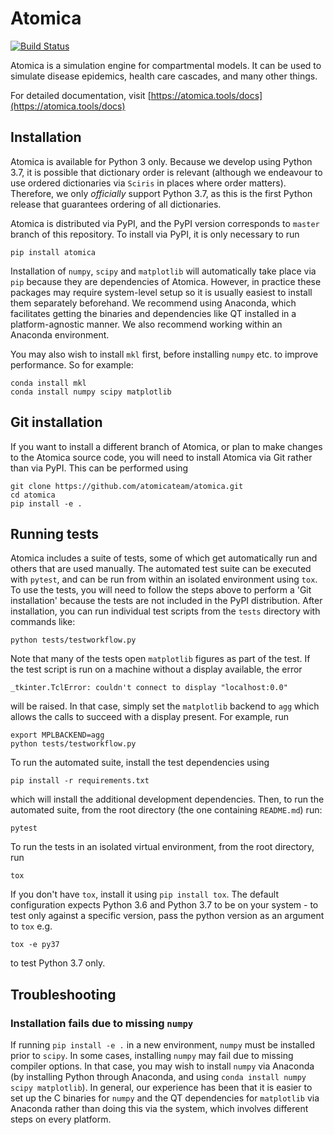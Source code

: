 # Atomica

[![Build Status](https://dev.azure.com/AtomicaTeam/Atomica/_apis/build/status/atomicateam.atomica?branchName=master)](https://dev.azure.com/AtomicaTeam/Atomica/_build/latest?definitionId=1&branchName=master)

Atomica is a simulation engine for compartmental models. It can be used to simulate disease epidemics, health care cascades, and many other things.

For detailed documentation, visit [https://atomica.tools/docs](https://atomica.tools/docs)

## Installation

Atomica is available for Python 3 only. Because we develop using Python 3.7, it is possible that dictionary order is relevant (although we endeavour to use ordered dictionaries via `Sciris` in places where order matters). Therefore, we only _officially_ support Python 3.7, as this is the first Python release that guarantees ordering of all dictionaries.

Atomica is distributed via PyPI, and the PyPI version corresponds to `master` branch of this repository. To install via PyPI, it is only necessary to run

```
pip install atomica
```

Installation of `numpy`, `scipy` and `matplotlib` will automatically take place via `pip` because they are dependencies of Atomica. However, in practice these packages may require system-level setup so it is usually easiest to install them separately beforehand. We recommend using Anaconda, which facilitates getting the binaries and dependencies like QT installed in a platform-agnostic manner. We also recommend working within an Anaconda environment.

You may also wish to install `mkl` first, before installing `numpy` etc. to improve performance. So for example:

```
conda install mkl
conda install numpy scipy matplotlib
```

## Git installation

If you want to install a different branch of Atomica, or plan to make changes to the Atomica source code, you will need to install Atomica via Git rather than via PyPI. This can be performed using

```
git clone https://github.com/atomicateam/atomica.git
cd atomica
pip install -e .
```

## Running tests

Atomica includes a suite of tests, some of which get automatically run and others that are used manually. The automated test suite can be executed with `pytest`, and can be run from within an isolated environment using `tox`. To use the tests, you will need to follow the steps above to perform a 'Git installation' because the tests are not included in the PyPI distribution. After installation, you can run individual test scripts from the `tests` directory with commands like:

```
python tests/testworkflow.py
```

Note that many of the tests open `matplotlib` figures as part of the test. If the test script is run on a machine without a display available, the error

```
_tkinter.TclError: couldn't connect to display "localhost:0.0"
```

will be raised. In that case, simply set the `matplotlib` backend to `agg` which allows the calls to succeed with a display present. For example, run

```
export MPLBACKEND=agg
python tests/testworkflow.py
```

To run the automated suite, install the test dependencies using

```
pip install -r requirements.txt
```

which will install the additional development dependencies. Then, to run the automated suite, from the root directory (the one containing `README.md`) run:

```
pytest
```

To run the tests in an isolated virtual environment, from the root directory, run

```
tox
```

If you don't have `tox`, install it using `pip install tox`. The default configuration expects Python 3.6 and Python 3.7 to be on your system - to test only against a specific version, pass the python version as an argument to `tox` e.g.

```
tox -e py37
```

to test Python 3.7 only. 

## Troubleshooting

### Installation fails due to missing `numpy`

If running `pip install -e .` in a new environment, `numpy` must be installed prior to `scipy`. In some cases,
installing `numpy` may fail due to missing compiler options. In that case, you may wish to install `numpy` via Anaconda
(by installing Python through Anaconda, and using `conda install numpy scipy matplotlib`). In general, our experience
has been that it is easier to set up the C binaries for `numpy` and the QT dependencies for `matplotlib` via Anaconda
rather than doing this via the system, which involves different steps on every platform.

